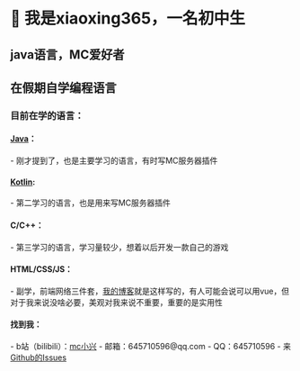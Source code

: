 <h1>👋 我是xiaoxing365，一名初中生</h1>
<h2>java语言，MC爱好者</h2>
<h2>在假期自学编程语言</h2>
<h3>目前在学的语言：</h3>
<h4><a href="https://www.java.com/zh-CN/">Java<a>：</h4>
- 刚才提到了，也是主要学习的语言，有时写MC服务器插件
  
<h4><a href="https://www.kotlincn.net/">Kotlin<a>:</h4>
- 第二学习的语言，也是用来写MC服务器插件
  
<h4>C/C++：</h4>
- 第三学习的语言，学习量较少，想着以后开发一款自己的游戏

<h4>HTML/CSS/JS：</h4>
- 副学，前端网络三件套，<a href="https://645710596.github.io/xiaoxing/">我的博客<a>就是这样写的，有人可能会说可以用vue，但对于我来说没啥必要，美观对我来说不重要，重要的是实用性

<h4>找到我：</h4>
- b站（bilibili）：<a href="https://space.bilibili.com/2024358517?spm_id_from=333.1007.0.0">mc小兴<a>
- 邮箱：645710596@qq.com
- QQ：645710596
- 来<a href="https://github.com/645710596/645710596/issues">Github的Issues<a>
